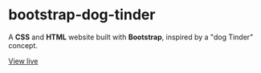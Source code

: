 # bootstrap-dog-tinder

A **CSS** and **HTML** website built with **Bootstrap**, inspired by a "dog Tinder" concept.

[View live](https://mamoruhikari.github.io/bootstrap-dog-tinder/)
